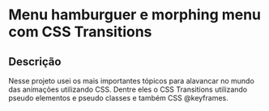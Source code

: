 # Menu hamburguer e morphing menu com CSS Transitions

## Descrição

Nesse projeto usei os mais importantes tópicos para alavancar no mundo das animações utilizando CSS. Dentre eles o CSS Transitions utilizando pseudo elementos e pseudo classes e também CSS @keyframes. 
